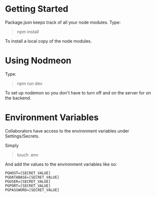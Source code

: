 # Getting Started
Package.json keeps track of all your node modules. Type:
> npm install

To install a local copy of the node modules.

# Using Nodmeon
Type:
> npm run dev

To set up nodemon so you don't have to turn off and on the server for on the backend.

# Environment Variables

Collaborators have access to the environment variables under Settings/Secrets. 

Simply
> touch .env

And add the values to the environment variables like so:
```
PGHOST=[SECRET_VALUE]
PGDATABASE=[SECRET_VALUE]
PGUSER=[SECRET_VALUE]
PGPORT=[SECRET_VALUE]
PGPASSWORD=[SECRET_VALUE]
```